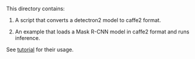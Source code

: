
This directory contains:

1. A script that converts a detectron2 model to caffe2 format.

2. An example that loads a Mask R-CNN model in caffe2 format and runs inference.

See [tutorial](https://detectron2.readthedocs.io/tutorials/deployment.html)
for their usage.
